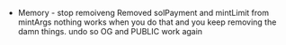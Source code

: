 - Memory - stop remoiveng Removed solPayment and mintLimit from mintArgs nothing works when you do that and you keep removing the damn things. undo so OG and PUBLIC work again